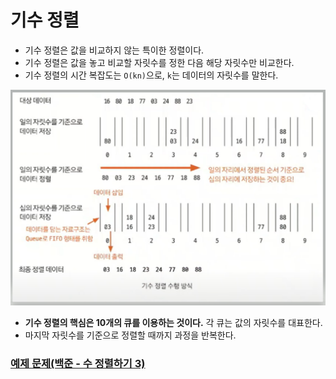 # 기수 정렬

- 기수 정렬은 값을 비교하지 않는 특이한 정렬이다. 
- 기수 정렬은 값을 놓고 비교할 자릿수를 정한 다음 해당 자릿수만 비교한다.
- 기수 정렬의 시간 복잡도는 `O(kn)`으로, `k`는 데이터의 자릿수를 말한다.

![img.png](image/img.png)

- **기수 정렬의 핵심은 10개의 큐를 이용하는 것이다.** 각 큐는 값의 자릿수를 대표한다.
- 마지막 자릿수를 기준으로 정렬할 때까지 과정을 반복한다.

### [예제 문제(백준 - 수 정렬하기 3)](https://github.com/genesis12345678/TIL/blob/main/algorithm/sorting/radixSort/Example_1.md#%EA%B8%B0%EC%88%98-%EC%A0%95%EB%A0%AC-%EC%98%88%EC%A0%9C---1)
